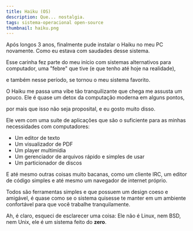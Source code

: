```yaml
---
title: Haiku (OS)
description: Que... nostalgia.
tags: sistema-operacional open-source
thumbnail: haiku.png
---
```


Após longos 3 anos, finalmente pude instalar o Haiku no meu PC
novamente. Como eu estava com saudades desse sistema.

Esse carinha fez parte do meu início com sistemas alternativos para
computador, uma \"febre\" que tive (e que tenho até hoje na realidade),

e também nesse período, se tornou o meu sistema favorito.

O Haiku me passa uma vibe tão tranquilizante que chega me assusta um
pouco. Ele é quase um detox da computação moderna em alguns pontos,

por mais que isso não seja proposital, e eu gosto muito disso.

Ele vem com uma suíte de aplicações que são o suficiente para as minhas
necessidades com computadores:

- Um editor de texto
- Um visualizador de PDF
- Um player multimídia
- Um gerenciador de arquivos rápido e simples de usar
- Um particionador de discos

E até mesmo outras coisas muito bacanas, como um cliente IRC, um editor
de código simples e até mesmo um navegador de internet próprio.

Todos são ferramentas simples e que possuem um design coeso e amigável,
é quase como se o sistema quisesse te manter em um ambiente confortável
para que você trabalhe tranquilamente.

Ah, é claro, esqueci de esclarecer uma coisa: Ele não é Linux, nem BSD,
nem Unix, ele é um sistema feito do **zero**.
